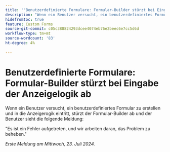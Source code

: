 ```yaml
---
title: '"Benutzerdefinierte Formulare: Formular-Builder stürzt bei Eingabe der Anzeigelogik ab'
description: "Wenn ein Benutzer versucht, ein benutzerdefiniertes Formular zu erstellen und in die Anzeigerlogik eintritt, stürzt der Formular-Builder ab und der Benutzer sieht eine Meldung."
hidefromtoc: true
feature: Custom Forms
source-git-commit: c05c388824293dcee4074eb76e2beec6e7cc5d6d
workflow-type: tm+mt
source-wordcount: '83'
ht-degree: 4%

---
```



# Benutzerdefinierte Formulare: Formular-Builder stürzt bei Eingabe der Anzeigelogik ab

Wenn ein Benutzer versucht, ein benutzerdefiniertes Formular zu erstellen und in die Anzeigerogik eintritt, stürzt der Formular-Builder ab und der Benutzer sieht die folgende Meldung:

&quot;Es ist ein Fehler aufgetreten, und wir arbeiten daran, das Problem zu beheben.&quot;

_Erste Meldung am Mittwoch, 23. Juli 2024._
